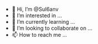 - 👋 Hi, I’m @Sul6anv
- 👀 I’m interested in ...
- 🌱 I’m currently learning ...
- 💞️ I’m looking to collaborate on ...
- 📫 How to reach me ...

<!---
Sul6anv/Sul6anv is a ✨ special ✨ repository because its `README.md` (this file) appears on your GitHub profile.
You can click the Preview link to take a look at your changes.
--->
